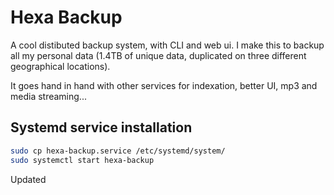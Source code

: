 # Hexa Backup

A cool distibuted backup system, with CLI and web ui.
I make this to backup all my personal data (1.4TB of unique data, duplicated on three different geographical locations).

It goes hand in hand with other services for indexation, better UI, mp3 and media streaming...

## Systemd service installation

```bash
sudo cp hexa-backup.service /etc/systemd/system/
sudo systemctl start hexa-backup
```

Updated
